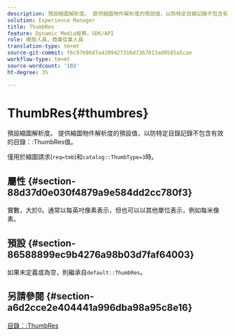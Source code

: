 ```yaml
---
description: 預設縮圖解析度。 提供縮圖物件解析度的預設值，以防特定目錄記錄不包含有效的目錄ThumbRes值。
solution: Experience Manager
title: ThumbRes
feature: Dynamic Media經典，SDK/API
role: 開發人員，商業從業人員
translation-type: tm+mt
source-git-commit: f6c97606d7a4209427316d7367013ad9585a5cae
workflow-type: tm+mt
source-wordcount: '103'
ht-degree: 3%

---
```



# ThumbRes{#thumbres}

預設縮圖解析度。 提供縮圖物件解析度的預設值，以防特定目錄記錄不包含有效的目錄：:ThumbRes值。

僅用於縮圖請求(`req=tmb`)和`catalog::ThumbType=3`時。

## 屬性 {#section-88d37d0e030f4879a9e584dd2cc780f3}

實數，大於0。通常以每英吋像素表示，但也可以以其他單位表示，例如每米像素。

## 預設 {#section-86588899ec9b4276a98b03d7faf64003}

如果未定義或為空，則繼承自`default::ThumbRes`。

## 另請參閱 {#section-a6d2cce2e404441a996dba98a95c8e16}

[目錄：:ThumbRes](../../../../../is-api/image-catalog/image-serving-api-ref/c-image-catalog-reference/c-image-svg-data-reference/c-image-data-reference/r-thumbres-cat.md#reference-eedb9991397347c3bed5bd0a785c4c69)
